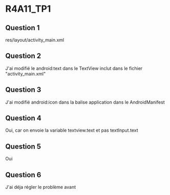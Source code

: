 # R4A11_TP1

## Question 1
res/layout/activity_main.xml

## Question 2
J'ai modifié le android:text dans le TextView inclut dans le fichier "activity_main.xml"

## Question 3
J'ai modifié android:icon dans la balise application dans le AndroidManifest

## Question 4
Oui, car on envoie la variable textview.text et pas textInput.text

## Question 5
Oui

## Question 6
J'ai déja régler le problème avant